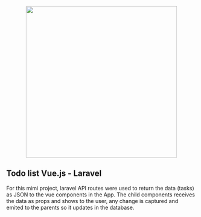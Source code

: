 <p align="center"><a href="https://laravel.com" target="_blank"><img src="https://mauricius.dev/images/laravel-vue.png" width="400"></a></p>

## Todo list Vue.js - Laravel

For this mimi project, laravel API routes were used to return the data (tasks) as JSON to the vue components in the App. The child components receives the data as props and shows to the user, any change is captured and emited to the parents so it updates in the database. 
